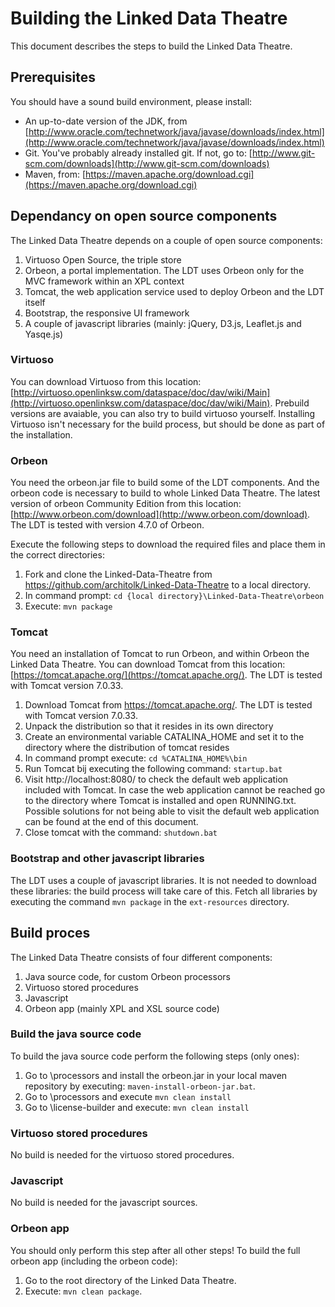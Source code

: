 # Building the Linked Data Theatre
This document describes the steps to build the Linked Data Theatre.
## Prerequisites
You should have a sound build environment, please install:

- An up-to-date version of the JDK, from [http://www.oracle.com/technetwork/java/javase/downloads/index.html](http://www.oracle.com/technetwork/java/javase/downloads/index.html)
- Git. You've probably already installed git. If not, go to: [http://www.git-scm.com/downloads](http://www.git-scm.com/downloads)
- Maven, from: [https://maven.apache.org/download.cgi](https://maven.apache.org/download.cgi)

## Dependancy on open source components
The Linked Data Theatre depends on a couple of open source components:

1. Virtuoso Open Source, the triple store
2. Orbeon, a portal implementation. The LDT uses Orbeon only for the MVC framework within an XPL context
3. Tomcat, the web application service used to deploy Orbeon and the LDT itself
4. Bootstrap, the responsive UI framework
5. A couple of javascript libraries (mainly: jQuery, D3.js, Leaflet.js and Yasqe.js)

### Virtuoso
You can download Virtuoso from this location: [http://virtuoso.openlinksw.com/dataspace/doc/dav/wiki/Main](http://virtuoso.openlinksw.com/dataspace/doc/dav/wiki/Main).
Prebuild versions are avaiable, you can also try to build virtuoso yourself.
Installing Virtuoso isn't necessary for the build process, but should be done as part of the installation.

### Orbeon
You need the orbeon.jar file to build some of the LDT components. And the orbeon code is necessary to build to whole Linked Data Theatre. The latest version of orbeon Community Edition from this location: [http://www.orbeon.com/download](http://www.orbeon.com/download).
The LDT is tested with version 4.7.0 of Orbeon. 

Execute the following steps to download the required files and place them in the correct directories:

1.	Fork and clone the Linked-Data-Theatre from https://github.com/architolk/Linked-Data-Theatre to a local directory.
2.	In command prompt: `cd {local directory}\Linked-Data-Theatre\orbeon`
3.	Execute: `mvn package`


### Tomcat
You need an installation of Tomcat to run Orbeon, and within Orbeon the Linked Data Theatre.
You can download Tomcat from this location: [https://tomcat.apache.org/](https://tomcat.apache.org/).
The LDT is tested with Tomcat version 7.0.33.

1.	Download Tomcat from https://tomcat.apache.org/. The LDT is tested with Tomcat version 7.0.33.
2.	Unpack the distribution so that it resides in its own directory
3.	Create an environmental variable CATALINA_HOME and set it to the directory where the distribution of tomcat resides
4.	In command prompt execute: `cd %CATALINA_HOME%\bin`
5.	Run Tomcat bij executing the following command: `startup.bat`
6.	Visit http://localhost:8080/ to check the default web application included with Tomcat. In case the web application cannot be reached go to the directory where Tomcat is installed and open RUNNING.txt. Possible solutions for not being able to visit the default web application can be found at the end of this document.
7.	Close tomcat with the command: `shutdown.bat`

### Bootstrap and other javascript libraries
The LDT uses a couple of javascript libraries. It is not needed to download these libraries: the build process will take care of this. Fetch all libraries by executing the command `mvn package` in the `ext-resources` directory.

## Build proces
The Linked Data Theatre consists of four different components:

1. Java source code, for custom Orbeon processors
2. Virtuoso stored procedures
3. Javascript
4. Orbeon app (mainly XPL and XSL source code)

### Build the java source code
To build the java source code perform the following steps (only ones):

1.	Go to \processors and install the orbeon.jar in your local maven repository by executing: `maven-install-orbeon-jar.bat`.
2.	Go to \processors and execute `mvn clean install`
3.	Go to \license-builder and execute: `mvn clean install`

### Virtuoso stored procedures
No build is needed for the virtuoso stored procedures.

### Javascript
No build is needed for the javascript sources.

### Orbeon app
You should only perform this step after all other steps!
To build the full orbeon app (including the orbeon code):

1.	Go to the root directory of the Linked Data Theatre.
2.	Execute: `mvn clean package`. 
